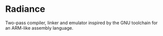 # Radiance
Two-pass compiler, linker and emulator inspired by the GNU toolchain for an ARM-like assembly language.
